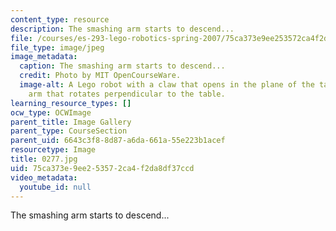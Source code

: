 ```yaml
---
content_type: resource
description: The smashing arm starts to descend...
file: /courses/es-293-lego-robotics-spring-2007/75ca373e9ee253572ca4f2da8df37ccd_0277.jpg
file_type: image/jpeg
image_metadata:
  caption: The smashing arm starts to descend...
  credit: Photo by MIT OpenCourseWare.
  image-alt: A Lego robot with a claw that opens in the plane of the table, and an
    arm that rotates perpendicular to the table.
learning_resource_types: []
ocw_type: OCWImage
parent_title: Image Gallery
parent_type: CourseSection
parent_uid: 6643c3f8-8d87-a6da-661a-55e223b1acef
resourcetype: Image
title: 0277.jpg
uid: 75ca373e-9ee2-5357-2ca4-f2da8df37ccd
video_metadata:
  youtube_id: null
---
```

The smashing arm starts to descend...


